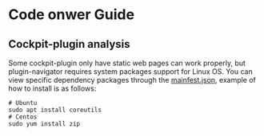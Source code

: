 # Code onwer Guide

## Cockpit-plugin analysis

Some cockpit-plugin only have static web pages can work properly, but plugin-navigator requires system packages support for Linux OS. You can view specific dependency packages through the [mainfest.json](https://github.com/45Drives/cockpit-navigator/blob/main/manifest.json), example of how to install is as follows:

```
# Ubuntu
sudo apt install coreutils
# Centos
sudo yum install zip
```
